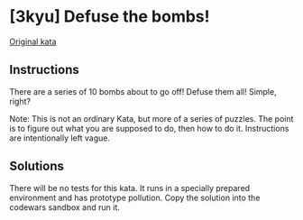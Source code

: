 # [3kyu] Defuse the bombs!

[Original kata](https://www.codewars.com/kata/54d558c72a5e542c0600060f)

## Instructions

There are a series of 10 bombs about to go off! Defuse them all! Simple, right?

Note: This is not an ordinary Kata, but more of a series of puzzles. The point is to figure out what you are supposed to do, then how to do it. Instructions are intentionally left vague.

## Solutions

There will be no tests for this kata. It runs in a specially prepared environment and has prototype pollution. Copy the solution into the codewars sandbox and run it.
